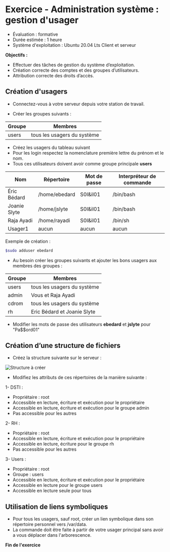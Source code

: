 ﻿# Exercice - Administration système : gestion d'usager


- Évaluation : formative
- Durée estimée : 1 heure
- Système d'exploitation : Ubuntu 20.04 Lts Client et serveur



**Objectifs :**


- Effectuer des tâches de gestion du système d’exploitation.
- Création correcte des comptes et des groupes d’utilisateurs.
- Attribution correcte des droits d’accès.


## Création d'usagers


- Connectez-vous à votre serveur depuis votre station de travail.


- Créer les groupes suivants :


|Groupe | Membres |
|----------     | ----------    |
| users | tous les usagers du système |


- Créez les usagers du tableau suivant 
- Pour les login respectez la nomenclature première lettre du prénom et le nom. 
- Tous ces utilisateurs doivent avoir comme groupe principale **users**



|Nom            | Répertoire    | Mot de passe  | Interpréteur de commande |
|----------     | ----------    | ------------- |------------- |
| Éric Bédard   | /home/ebedard | S0l&il01      |/bin/bash
| Joanie Slyte  | /home/jslyte  | S0l&il01      |/bin/bash
| Raja Ayadi    | /home/rayadi  | S0l&il01      |/bin/sh
| Usager1       | aucun     | aucun     | aucun  |


Exemple de création : 
```bash
$sudo adduser ebedard
```
- Au besoin créer les groupes suivants et  ajouter les bons usagers aux membres des groupes  :


|Groupe | Membres |
|----------     | ----------    |
| users | tous les usagers du système |
| admin | Vous et Raja Ayadi |
| cdrom | tous les usagers du système |
| rh | Eric Bédard et Joanie Slyte |


- Modifier les mots de passe des utilisateurs **ebedard** et **jslyte** pour "Pa$$ord01"



## Création d’une structure de fichiers


- Créez la structure suivante sur le serveur : 


![Structure à créer](https://github.com/jpduchesneauCegep/420-W44-SF/blob/main/Module04_AdminSysLinux/images/VarData.png)


- Modifiez les attributs de ces répertoires de la manière suivante :


1- DSTI :
   * Propriétaire : root 
   * Accessible en lecture, écriture et exécution pour le propriétaire
   * Accessible en lecture, écriture et exécution pour le groupe admin
   * Pas accessible pour les autres


2- RH :
   * Propriétaire : root 
   * Accessible en lecture, écriture et exécution pour le propriétaire
   * Accessible en lecture, écriture  pour le groupe rh
   * Pas accessible pour les autres


3- Users :
   * Propriétaire : root 
   * Groupe : users
   * Accessible en lecture, écriture et exécution pour le propriétaire
   * Accessible en lecture pour le groupe users
   * Accessible en lecture seule pour tous

## Utilisation de liens symboliques

- Pour tous les usagers, sauf root, créer un lien symbolique dans son répertoire personnel vers /var/data.
- La commande doit être faite à partir de votre usager principal sans avoir a vous déplacer dans l'arborescence.

**Fin de l'exercice**
